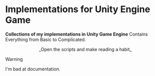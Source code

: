 # Implementations for Unity Engine Game
**Collections of my implementations in Unity Game Engine**
Contains Everything from Basic to Complicated.

<p align="center">
_Open the scripts and make reading a habit_

>[!WARNING]
>I'm bad at documentation.
